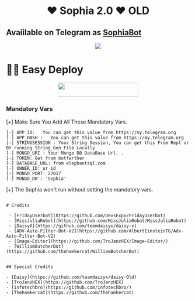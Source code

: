 <h1 align="center"><b> ❤️ Sophia 2.0  ❤️ OLD</b></h1>

## Avaiilable on Telegram as [SophiaBot](https://t.me/thesophiabot)

<p align="center"><img src="https://telegra.ph/file/7cddb502b131680001a24.jpg">

# 🏃‍♂️ Easy Deploy 
<p align="center"><a href="https://heroku.com/deploy?template=https://github.com/imtheekshana126/sophia"> <img src="https://img.shields.io/badge/Deploy%20To%30Heroku-black?style=for-the-badge&logo=heroku" width="220" height="38.45"/></a></p>





### Mandatory Vars 

[+] Make Sure You Add All These Mandatory Vars. 

    [-] APP_ID:   You can get this value from https://my.telegram.org
    [-] APP_HASH :   You can get this value from https://my.telegram.org
    [-] STRINGSESSION : Your String Session, You can get this From Repl or BY running String_Gen File Locally
    [-] MONGO_URI : Your Mongo DB DataBase Url. .
    [-] TOKEN: Get from botfarther
    [-] DATABASE_URL: from elephantsql.com
    [-] OWNER_ID: ur id
    [-] MONGO_PORT: 27017
    [-] MONGO_DB': 'Sophia'
 
[+] The Sophia won't run without setting the mandatory vars.
```

# Credits

 - [FridayUserbot](https://github.com/DevsExpo/FridayUserbot)
 - [MissJuliaRobot](https://github.com/MissJuliaRobot/MissJuliaRobot)
 - [DaisyX](https://github.com/teamdaisyx/daisy-x)
 - [ADV-Auto-Filter-Bot-V2](https://github.com/AlbertEinsteinTG/Adv-Auto-Filter-Bot-V2)
 - [Image-Editor](https://github.com/TroJanzHEX/Image-Editor/)
 - [WilliamButcherBot](https://github.com/thehamkercat/WilliamButcherBot)


## Special Credits

- [Daisy](https://github.com/teamdaisyx/daisy-Old)
- [TroJanzHEX](https://github.com/TroJanzHEX)
- [infotechbro](https://github.com/infotechbro/)
- [Thehamkercat](https://github.com/thehamkercat)
